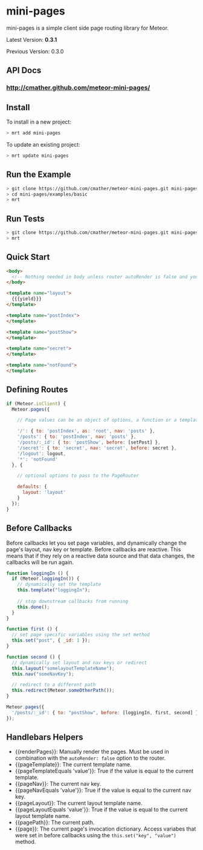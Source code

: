 mini-pages
===============

mini-pages is a simple client side page routing library for Meteor.

Latest Version: **0.3.1**

Previous Version: 0.3.0

## API Docs
### http://cmather.github.com/meteor-mini-pages/

## Install

To install in a new project:
```bash
> mrt add mini-pages
```

To update an existing project:
```bash
> mrt update mini-pages
```

## Run the Example
```bash
> git clone https://github.com/cmather/meteor-mini-pages.git mini-pages
> cd mini-pages/examples/basic
> mrt
```

## Run Tests
```bash
> git clone https://github.com/cmather/meteor-mini-pages.git mini-pages
> mrt
```

## Quick Start

```html
<body>
  <!-- Nothing needed in body unless router autoRender is false and you manually use renderPages helper --->
</body>

<template name="layout">
  {{{yield}}}
</template>

<template name="postIndex">
</template>

<template name="postShow">
</template>

<template name="secret">
</template>

<template name="notFound">
</template>

```

## Defining Routes

```javascript
if (Meteor.isClient) {
  Meteor.pages({

    // Page values can be an object of options, a function or a template name string

    '/': { to: 'postIndex', as: 'root', nav: 'posts' },
    '/posts': { to: 'postIndex', nav: 'posts' },
    '/posts/:_id': { to: 'postShow', before: [setPost] },
    '/secret': { to: 'secret', nav: 'secret', before: secret },
    '/logout': logout,
    '*': 'notFound'
  }, {

    // optional options to pass to the PageRouter

    defaults: {
      layout: 'layout'
    }
  });
}
```

## Before Callbacks

Before callbacks let you set page variables, and dynamically change the page's layout, nav key or template. Before callbacks are reactive. This means that if they rely on a reactive data source and that data changes, the callbacks will be run again.

```javascript
function loggingIn () {
  if (Meteor.loggingIn()) {
    // dynamically set the template
    this.template("loggingIn");
    
    // stop downstream callbacks from running
    this.done();
  }
}

function first () {
  // set page specific variables using the set method
  this.set("post", { _id: 1 });
}

function second () {
  // dynamically set layout and nav keys or redirect
  this.layout("somelayoutTemplateName");
  this.nav("someNavKey");

  // redirect to a different path
  this.redirect(Meteor.someOtherPath());
}

Meteor.pages({
  '/posts/:_id': { to: "postShow", before: [loggingIn, first, second] }
});
```

## Handlebars Helpers

* {{renderPages}}: Manually render the pages. Must be used in combination with the `autoRender: false` option to the router.
* {{pageTemplate}}: The current template name.
* {{pageTemplateEquals 'value'}}: True if the value is equal to the current template.
* {{pageNav}}: The current nav key.
* {{pageNavEquals 'value'}}: True if the value is equal to the current nav key.
* {{pageLayout}}: The current layout template name.
* {{pageLayoutEquals 'value'}}: True if the value is equal to the current layout template name.
* {{pagePath}}: The current path.
* {{page}}: The current page's invocation dictionary. Access variabes that were set in before callbacks using the `this.set("key", "value")` method.
